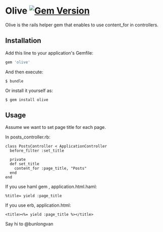 # Olive [![Gem Version](https://badge.fury.io/rb/olive.svg)](http://badge.fury.io/rb/olive)

Olive is the rails helper​ gem that enables to use content_for in controllers.

## Installation

Add this line to your application's Gemfile:

```ruby
gem 'olive'
```

And then execute:

    $ bundle

Or install it yourself as:

    $ gem install olive

## Usage
Assume we want to set page title for each page.

In posts_controller.rb:

    class PostsController < ApplicationController
      before_filter :set_title

      private
      def set_title
        content_for :page_title, "Posts"
      end
    end

If you use haml gem , application.html.haml:

    %title= yield :page_title

If you use erb, application.html:

    <title><%= yield :page_title %></title>

Say hi to @bunlongvan